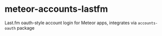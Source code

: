 meteor-accounts-lastfm
======================

Last.fm oauth-style account login for Meteor apps, integrates via `accounts-oauth` package

